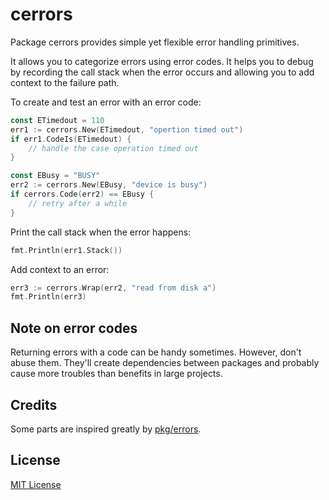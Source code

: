 # cerrors
Package cerrors provides simple yet flexible error handling primitives.

It allows you to categorize errors using error codes. It helps you to debug
by recording the call stack when the error occurs and allowing you to add
context to the failure path.

To create and test an error with an error code:
```go
const ETimedout = 110
err1 := cerrors.New(ETimedout, "opertion timed out")
if err1.CodeIs(ETimedout) {
    // handle the case operation timed out
}

const EBusy = "BUSY"
err2 := cerrors.New(EBusy, "device is busy")
if cerrors.Code(err2) == EBusy {
    // retry after a while
}
```

Print the call stack when the error happens:
```go
fmt.Println(err1.Stack())
```

Add context to an error:
```go
err3 := cerrors.Wrap(err2, "read from disk a")
fmt.Println(err3)
```

## Note on error codes
Returning errors with a code can be handy sometimes. However, don't abuse them.
They'll create dependencies between packages and probably cause more troubles
than benefits in large projects.

## Credits
Some parts are inspired greatly by [pkg/errors](https://github.com/pkg/errors).

## License
[MIT License](LICENSE)